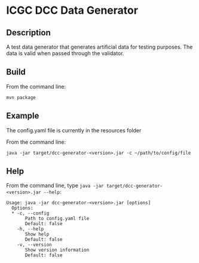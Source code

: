 ICGC DCC Data Generator
===

Description
---

A test data generator that generates artificial data for testing purposes. The data is valid when passed through the validator.

Build
---

From the command line:

	mvn package

Example
---
The config.yaml file is currently in the resources folder

From the command line:

	java -jar target/dcc-generator-<version>.jar -c ~/path/to/config/file

Help
---

From the command line, type `java -jar target/dcc-generator-<version>.jar --help`:

	Usage: java -jar dcc-generator-<version>.jar [options]
	  Options:
	  * -c, --config
	   	   Path to config.yaml file
		   Default: false
	    -h, --help
	       Show help
	       Default: false
	    -v, --version
	       Show version information
	       Default: false
